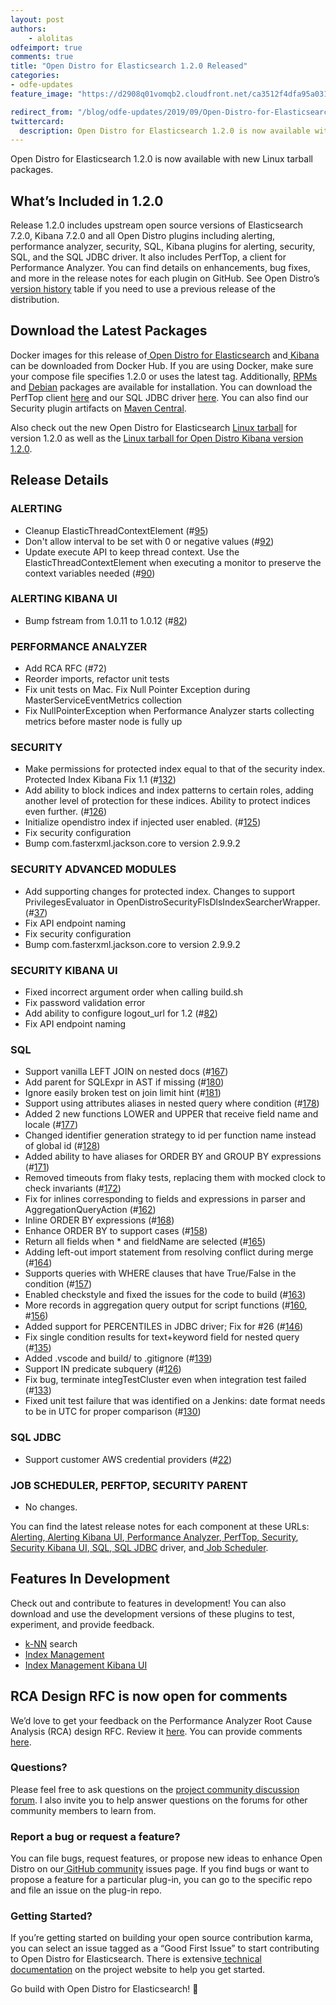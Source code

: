 ```yaml
---
layout: post
authors:
    - alolitas
odfeimport: true
comments: true
title: "Open Distro for Elasticsearch 1.2.0 Released"
categories:
- odfe-updates
feature_image: "https://d2908q01vomqb2.cloudfront.net/ca3512f4dfa95a03169c5a670a4c91a19b3077b4/2019/03/26/open_disto-elasticsearch-logo-800x400.jpg"

redirect_from: "/blog/odfe-updates/2019/09/Open-Distro-for-Elasticsearch-1.2.0-released/"
twittercard: 
  description: Open Distro for Elasticsearch 1.2.0 is now available with new Linux tarball packages.
---
```


Open Distro for Elasticsearch 1.2.0 is now available with new Linux tarball packages.

## **What’s Included in 1.2.0**

Release 1.2.0 includes upstream open source versions of Elasticsearch 7.2.0, Kibana 7.2.0 and all Open Distro plugins including alerting, performance analyzer, security, SQL, Kibana plugins for alerting, security, SQL, and the SQL JDBC driver. It also includes PerfTop, a client for Performance Analyzer. You can find details on enhancements, bug fixes, and more in the release notes for each plugin on GitHub. See Open Distro’s[ version history](https://opendistro.github.io/for-elasticsearch-docs/version-history/) table if you need to use a previous release of the distribution.

## **Download the Latest Packages**

Docker images for this release of[ Open Distro for Elasticsearch](https://hub.docker.com/r/amazon/opendistro-for-elasticsearch) and[ Kibana](https://hub.docker.com/r/amazon/opendistro-for-elasticsearch-kibana) can be downloaded from Docker Hub. If you are using Docker, make sure your compose file specifies 1.2.0 or uses the latest tag. Additionally, [RPMs](https://opendistro.github.io/for-elasticsearch-docs/docs/install/rpm/) and [Debian](https://opendistro.github.io/for-elasticsearch-docs/docs/install/deb/) packages are available for installation. You can download the PerfTop client [here](https://www.npmjs.com/package/@aws/opendistro-for-elasticsearch-perftop) and our SQL JDBC driver [here](https://d3g5vo6xdbdb9a.cloudfront.net/downloads/elasticsearch-clients/opendistro-sql-jdbc/opendistro-sql-jdbc-0.9.0.0.jar). You can also find our Security plugin artifacts on [Maven Central](https://mvnrepository.com/artifact/com.amazon.opendistroforelasticsearch).

Also check out the new Open Distro for Elasticsearch [Linux tarball](https://opendistro.github.io/for-elasticsearch/downloads.html) for version 1.2.0 as well as the [Linux tarball for Open Distro Kibana version 1.2.0](https://opendistro.github.io/for-elasticsearch/downloads.html).

## **Release Details**

### **ALERTING**

* Cleanup ElasticThreadContextElement (#[95](https://github.com/opendistro-for-elasticsearch/alerting/pull/95))
* Don't allow interval to be set with 0 or negative values (#[92](https://github.com/opendistro-for-elasticsearch/alerting/pull/92))
* Update execute API to keep thread context. Use the ElasticThreadContextElement when executing a monitor to preserve the context variables needed (#[90](https://github.com/opendistro-for-elasticsearch/alerting/pull/90))

### **ALERTING KIBANA UI**

* Bump fstream from 1.0.11 to 1.0.12 (#[82](https://github.com/opendistro-for-elasticsearch/alerting-kibana-plugin/pull/82))

### **PERFORMANCE ANALYZER**

* Add RCA RFC (#72)
* Reorder imports, refactor unit tests
* Fix unit tests on Mac. Fix Null Pointer Exception during MasterServiceEventMetrics collection
* Fix NullPointerException when Performance Analyzer starts collecting metrics before master node is fully up

### **SECURITY**

* Make permissions for protected index equal to that of the security index. Protected Index Kibana Fix 1.1 (#[132](https://github.com/opensearch-project/security/pull/132))
* Add ability to block indices and index patterns to certain roles, adding another level of protection for these indices. Ability to protect indices even further. (#[126](https://github.com/opensearch-project/security/pull/126))
* Initialize opendistro index if injected user enabled. (#[125](https://github.com/opensearch-project/security/pull/125))
* Fix security configuration
* Bump com.fasterxml.jackson.core to version 2.9.9.2

### **SECURITY ADVANCED MODULES**

* Add supporting changes for protected index. Changes to support PrivilegesEvaluator in OpenDistroSecurityFlsDlsIndexSearcherWrapper. (#[37](https://github.com/opendistro-for-elasticsearch/security-advanced-modules/pull/37))
* Fix API endpoint naming
* Fix security configuration
* Bump com.fasterxml.jackson.core to version 2.9.9.2

### **SECURITY KIBANA UI**

* Fixed incorrect argument order when calling build.sh
* Fix password validation error
* Add ability to configure logout_url for 1.2 (#[82](https://github.com/opensearch-project/security-dashboards-plugin/pull/82))
* Fix API endpoint naming

### **SQL**

* Support vanilla LEFT JOIN on nested docs (#[167](https://github.com/opendistro-for-elasticsearch/sql/pull/167))
* Add parent for SQLExpr in AST if missing (#[180](https://github.com/opendistro-for-elasticsearch/sql/pull/180))
* Ignore easily broken test on join limit hint (#[181](https://github.com/opendistro-for-elasticsearch/sql/pull/181))
* Support using attributes aliases in nested query where condition (#[178](https://github.com/opendistro-for-elasticsearch/sql/pull/178))
* Added 2 new functions LOWER and UPPER that receive field name and locale (#[177](https://github.com/opendistro-for-elasticsearch/sql/pull/177))
* Changed identifier generation strategy to id per function name instead of global id (#[128](https://github.com/opendistro-for-elasticsearch/sql/pull/128))
* Added ability to have aliases for ORDER BY and GROUP BY expressions (#[171](https://github.com/opendistro-for-elasticsearch/sql/pull/171))
* Removed timeouts from flaky tests, replacing them with mocked clock to check invariants (#[172](https://github.com/opendistro-for-elasticsearch/sql/pull/172))
* Fix for inlines corresponding to fields and expressions in parser and AggregationQueryAction (#[162](https://github.com/opendistro-for-elasticsearch/sql/pull/162))
* Inline ORDER BY expressions (#[168](https://github.com/opendistro-for-elasticsearch/sql/pull/168))
* Enhance ORDER BY to support cases (#[158](https://github.com/opendistro-for-elasticsearch/sql/pull/158))
* Return all fields when * and fieldName are selected (#[165](https://github.com/opendistro-for-elasticsearch/sql/pull/165))
* Adding left-out import statement from resolving conflict during merge (#[164](https://github.com/opendistro-for-elasticsearch/sql/pull/164))
* Supports queries with WHERE clauses that have True/False in the condition (#[157](https://github.com/opendistro-for-elasticsearch/sql/pull/157))
* Enabled checkstyle and fixed the issues for the code to build (#[163](https://github.com/opendistro-for-elasticsearch/sql/pull/163))
* More records in aggregation query output for script functions (#[160](https://github.com/opendistro-for-elasticsearch/sql/pull/160), #[156](https://github.com/opendistro-for-elasticsearch/sql/pull/156))
* Added support for PERCENTILES in JDBC driver; Fix for #26 (#[146](https://github.com/opendistro-for-elasticsearch/sql/pull/146))
* Fix single condition results for text+keyword field for nested query (#[135](https://github.com/opendistro-for-elasticsearch/sql/pull/135))
* Added .vscode and build/ to .gitignore (#[139](https://github.com/opendistro-for-elasticsearch/sql/pull/139))
* Support IN predicate subquery (#[126](https://github.com/opendistro-for-elasticsearch/sql/pull/126))
* Fix bug, terminate integTestCluster even when integration test failed (#[133](https://github.com/opendistro-for-elasticsearch/sql/pull/133))
* Fixed unit test failure that was identified on a Jenkins: date format needs to be in UTC for proper comparison (#[130](https://github.com/opendistro-for-elasticsearch/sql/pull/130))

### **SQL JDBC**

* Support customer AWS credential providers (#[22](https://github.com/opendistro-for-elasticsearch/sql-jdbc/pull/22))

### **JOB SCHEDULER, PERFTOP, SECURITY PARENT**

* No changes.

You can find the latest release notes for each component at these URLs:[ Alerting](https://github.com/opendistro-for-elasticsearch/alerting/releases),[ Alerting Kibana UI](https://github.com/opendistro-for-elasticsearch/alerting-kibana-plugin/releases),[ Performance Analyzer](https://github.com/opendistro-for-elasticsearch/performance-analyzer/blob/opendistro-1.0/release-notes),[ PerfTop](https://github.com/opendistro-for-elasticsearch/perftop/blob/opendistro-1.0/release-notes),[ Security](https://github.com/opensearch-project/security/releases),[ Security Kibana UI](https://github.com/opensearch-project/security-dashboards-plugin/releases),[ SQL](https://github.com/opendistro-for-elasticsearch/sql/releases),[ SQL JDBC](https://github.com/opendistro-for-elasticsearch/sql-jdbc/releases) driver, and[ Job Scheduler](https://github.com/opendistro-for-elasticsearch/job-scheduler/releases).

## **Features In Development**

Check out and contribute to features in development! You can also download and use the development versions of these plugins to test, experiment, and provide feedback.

* [k-NN](https://github.com/opendistro-for-elasticsearch/k-NN) search
* [Index Management](https://github.com/opendistro-for-elasticsearch/index-management)
* [Index Management Kibana UI](https://github.com/opendistro-for-elasticsearch/index-management-kibana-plugin)

## **RCA Design RFC is now open for comments**

We’d love to get your feedback on the Performance Analyzer Root Cause Analysis (RCA) design RFC. Review it [here](https://github.com/opendistro-for-elasticsearch/performance-analyzer/tree/master/rca). You can provide comments [here](https://github.com/opendistro-for-elasticsearch/performance-analyzer/issues/73).

### **Questions?**

Please feel free to ask questions on the [project community discussion forum](https://discuss.opendistrocommunity.dev/). I also invite you to help answer questions on the forums for other community members to learn from.

### **Report a bug or request a feature?**

You can file bugs, request features, or propose new ideas to enhance Open Distro on our[ GitHub community](https://github.com/opendistro-for-elasticsearch/community/issues) issues page. If you find bugs or want to propose a feature for a particular plug-in, you can go to the specific repo and file an issue on the plug-in repo.

### **Getting Started?**

If you’re getting started on building your open source contribution karma, you can select an issue tagged as a “Good First Issue” to start contributing to Open Distro for Elasticsearch. There is extensive[ technical documentation](https://opendistro.github.io/for-elasticsearch-docs/docs/install/) on the project website to help you get started.

Go build with Open Distro for Elasticsearch! 🚀
